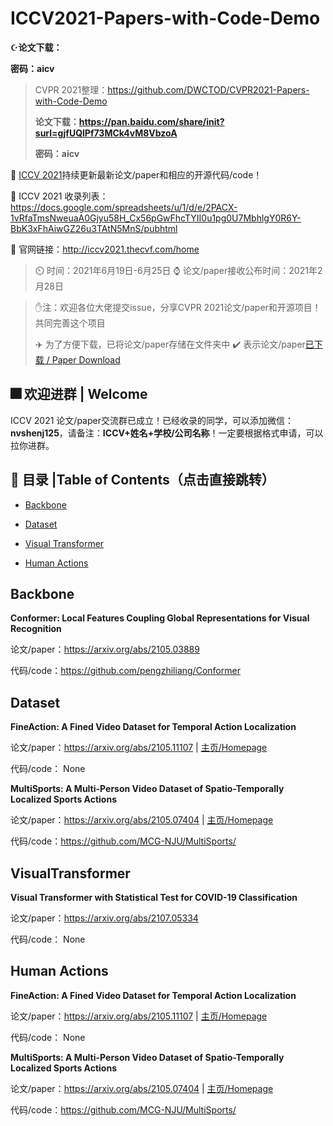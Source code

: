 # ICCV2021-Papers-with-Code-Demo

 :star_and_crescent:**论文下载：**

**密码：aicv**

> CVPR 2021整理：https://github.com/DWCTOD/CVPR2021-Papers-with-Code-Demo
>
> **论文下载：https://pan.baidu.com/share/init?surl=gjfUQlPf73MCk4vM8VbzoA**
>
> **密码：aicv**

:star2: [ICCV 2021](http://iccv2021.thecvf.com/home )持续更新最新论文/paper和相应的开源代码/code！

:car: ICCV 2021 收录列表：https://docs.google.com/spreadsheets/u/1/d/e/2PACX-1vRfaTmsNweuaA0Gjyu58H_Cx56pGwFhcTYII0u1pg0U7MbhlgY0R6Y-BbK3xFhAiwGZ26u3TAtN5MnS/pubhtml

:car: 官网链接：http://iccv2021.thecvf.com/home

> :timer_clock: 时间：2021年6月19日-6月25日
> :watch: 论文/paper接收公布时间：2021年2月28日

> :hand: ​注：欢迎各位大佬提交issue，分享CVPR 2021论文/paper和开源项目！共同完善这个项目
>
> :airplane: 为了方便下载，已将论文/paper存储在文件夹中 :heavy_check_mark: 表示论文/paper[已下载 / Paper Download](https://github.com/DWCTOD/CVPR2021-Papers-with-Code-Demo/tree/main/CVPR2021-paper-download)

## **:fireworks: 欢迎进群** | Welcome

ICCV 2021 论文/paper交流群已成立！已经收录的同学，可以添加微信：**nvshenj125**，请备注：**ICCV+姓名+学校/公司名称**！一定要根据格式申请，可以拉你进群。



## :hammer: **目录 |Table of Contents（点击直接跳转）**

- [Backbone](#Backbone)

- [Dataset](#dataset)

- [Visual Transformer](#VisualTransformer)
- [Human Actions](#HumanActions)

<a name="Backbone"></a>

## Backbone

**Conformer: Local Features Coupling Global Representations for Visual Recognition**

论文/paper：https://arxiv.org/abs/2105.03889

代码/code：https://github.com/pengzhiliang/Conformer

<a name="dataset"></a>

## Dataset

**FineAction: A Fined Video Dataset for Temporal Action Localization**

论文/paper：https://arxiv.org/abs/2105.11107 | [主页/Homepage](https://deeperaction.github.io/fineaction/)

代码/code： None

**MultiSports: A Multi-Person Video Dataset of Spatio-Temporally Localized Sports Actions**

论文/paper：https://arxiv.org/abs/2105.07404 | [主页/Homepage](https://deeperaction.github.io/multisports/)

代码/code：https://github.com/MCG-NJU/MultiSports/

<a name="VisualTransformer"></a>

## VisualTransformer

**Visual Transformer with Statistical Test for COVID-19 Classification**

论文/paper：https://arxiv.org/abs/2107.05334

代码/code： None

<a name="HumanActions"></a>

## **Human Actions**

**FineAction: A Fined Video Dataset for Temporal Action Localization**

论文/paper：https://arxiv.org/abs/2105.11107 | [主页/Homepage](https://deeperaction.github.io/fineaction/)

代码/code： None

**MultiSports: A Multi-Person Video Dataset of Spatio-Temporally Localized Sports Actions**

论文/paper：https://arxiv.org/abs/2105.07404 | [主页/Homepage](https://deeperaction.github.io/multisports/)

代码/code：https://github.com/MCG-NJU/MultiSports/



